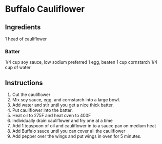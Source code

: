 Buffalo Cauliflower
===========

## Ingredients
1 head of cauliflower

### Batter
1/4 cup soy sauce, low sodium preferred
1 egg, beaten
1 cup cornstarch
1/4 cup of water

## Instructions

1. Cut the cauliflower
2. Mix soy sauce, egg, and cornstarch into a large bowl.
3. Add water and stir until you get a nice thick batter.
4. Put cauliflower into the batter.
5. Heat oil to 275F and heat oven to 400F
6. Individually drain cauliflower and fry one at a time
7. Add 1 teaspoon of oil and cauliflower in to a sauce pan on medium heat
8. Add Buffalo sauce until you can cover all the cauliflower
9. Add pepper over the wings and put wings in oven for 5 minutes.
